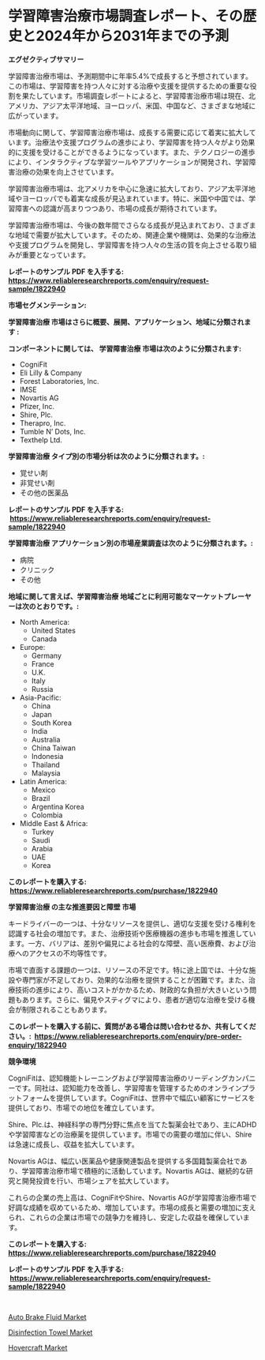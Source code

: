 <p><h1>学習障害治療市場調査レポート、その歴史と2024年から2031年までの予測</h1></p><p><strong>エグゼクティブサマリー</strong></p>
<p><p>学習障害治療市場は、予測期間中に年率5.4%で成長すると予想されています。この市場は、学習障害を持つ人々に対する治療や支援を提供するための重要な役割を果たしています。市場調査レポートによると、学習障害治療市場は現在、北アメリカ、アジア太平洋地域、ヨーロッパ、米国、中国など、さまざまな地域に広がっています。</p><p>市場動向に関して、学習障害治療市場は、成長する需要に応じて着実に拡大しています。治療法や支援プログラムの進歩により、学習障害を持つ人々がより効果的に支援を受けることができるようになっています。また、テクノロジーの進歩により、インタラクティブな学習ツールやアプリケーションが開発され、学習障害治療の効果を向上させています。</p><p>学習障害治療市場は、北アメリカを中心に急速に拡大しており、アジア太平洋地域やヨーロッパでも着実な成長が見込まれています。特に、米国や中国では、学習障害への認識が高まりつつあり、市場の成長が期待されています。</p><p>学習障害治療市場は、今後の数年間でさらなる成長が見込まれており、さまざまな地域で需要が拡大しています。そのため、関連企業や機関は、効果的な治療法や支援プログラムを開発し、学習障害を持つ人々の生活の質を向上させる取り組みが重要となっています。</p></p>
<p><strong>レポートのサンプル PDF を入手する: <a href="https://www.reliableresearchreports.com/enquiry/request-sample/1822940">https://www.reliableresearchreports.com/enquiry/request-sample/1822940</a></strong></p>
<p><strong>市場セグメンテーション:</strong></p>
<p><strong> 学習障害治療 市場はさらに概要、展開、アプリケーション、地域に分類されます :</strong></p>
<p><strong>コンポーネントに関しては、 学習障害治療 市場は次のように分類されます: &nbsp;</strong></p>
<p><ul><li>CogniFit</li><li>Eli Lilly & Company</li><li>Forest Laboratories, Inc.</li><li>IMSE</li><li>Novartis AG</li><li>Pfizer, Inc.</li><li>Shire, Plc.</li><li>Therapro, Inc.</li><li>Tumble N’ Dots, Inc.</li><li>Texthelp Ltd.</li></ul></p>
<p><strong> 学習障害治療 タイプ別の市場分析は次のように分類されます。:</strong></p>
<p><ul><li>覚せい剤</li><li>非覚せい剤</li><li>その他の医薬品</li></ul></p>
<p><strong>レポートのサンプル PDF を入手する: &nbsp;<a href="https://www.reliableresearchreports.com/enquiry/request-sample/1822940">https://www.reliableresearchreports.com/enquiry/request-sample/1822940</a></strong></p>
<p><strong> 学習障害治療 アプリケーション別の市場産業調査は次のように分類されます。:</strong></p>
<p><ul><li>病院</li><li>クリニック</li><li>その他</li></ul></p>
<p><strong>地域に関して言えば、学習障害治療 地域ごとに利用可能なマーケットプレーヤーは次のとおりです。:</strong></p>
<p><ul>
    <li>
        North America:
        <ul>
            <li>United States</li>
            <li>Canada</li>
        </ul>
    </li>
    <li>
        Europe:
        <ul>
            <li>Germany</li>
            <li>France</li>
            <li>U.K.</li>
            <li>Italy</li>
            <li>Russia</li>
        </ul>
    </li>
    <li>
        Asia-Pacific:
        <ul>
            <li>China</li>
            <li>Japan</li>
            <li>South Korea</li>
            <li>India</li>
            <li>Australia</li>
            <li>China Taiwan</li>
            <li>Indonesia</li>
            <li>Thailand</li>
            <li>Malaysia</li>
        </ul>
    </li>
    <li>
        Latin America:
        <ul>
            <li>Mexico</li>
            <li>Brazil</li>
            <li>Argentina Korea</li>
            <li>Colombia</li>
        </ul>
    </li>
    <li>
        Middle East & Africa:
        <ul>
            <li>Turkey</li>
            <li>Saudi</li>
            <li>Arabia</li>
            <li>UAE</li>
            <li>Korea</li>
        </ul>
    </li>
    </ul></p>
<p><strong>このレポートを購入する: &nbsp;<a href="https://www.reliableresearchreports.com/purchase/1822940">https://www.reliableresearchreports.com/purchase/1822940</a></strong></p>
<p><strong>学習障害治療 の主な推進要因と障壁 市場</strong></p>
<p><p>キードライバーの一つは、十分なリソースを提供し、適切な支援を受ける権利を認識する社会の増加です。また、治療技術や医療機器の進歩も市場を推進しています。一方、バリアは、差別や偏見による社会的な障壁、高い医療費、および治療へのアクセスの不均等性です。</p><p>市場で直面する課題の一つは、リソースの不足です。特に途上国では、十分な施設や専門家が不足しており、効果的な治療を提供することが困難です。また、治療技術の進歩により、高いコストがかかるため、財政的な負担が大きいという問題もあります。さらに、偏見やスティグマにより、患者が適切な治療を受ける機会が制限されることもあります。</p></p>
<p><strong>このレポートを購入する前に、質問がある場合は問い合わせるか、共有してください。:&nbsp; <a href="https://www.reliableresearchreports.com/enquiry/pre-order-enquiry/1822940">https://www.reliableresearchreports.com/enquiry/pre-order-enquiry/1822940</a></strong></p>
<p><strong>競争環境</strong></p>
<p><p>CogniFitは、認知機能トレーニングおよび学習障害治療のリーディングカンパニーです。同社は、認知能力を改善し、学習障害を管理するためのオンラインプラットフォームを提供しています。CogniFitは、世界中で幅広い顧客にサービスを提供しており、市場での地位を確立しています。</p><p>Shire、Plc.は、神経科学の専門分野に焦点を当てた製薬会社であり、主にADHDや学習障害などの治療薬を提供しています。市場での需要の増加に伴い、Shireは急速に成長し、収益を拡大しています。</p><p>Novartis AGは、幅広い医薬品や健康関連製品を提供する多国籍製薬会社であり、学習障害治療市場で積極的に活動しています。Novartis AGは、継続的な研究と開発投資を行い、市場シェアを拡大しています。</p><p>これらの企業の売上高は、CogniFitやShire、Novartis AGが学習障害治療市場で好調な成績を収めているため、増加しています。市場の成長と需要の増加に支えられ、これらの企業は市場での競争力を維持し、安定した収益を確保しています。</p></p>
<p><strong>このレポートを購入する: &nbsp; <a href="https://www.reliableresearchreports.com/purchase/1822940">https://www.reliableresearchreports.com/purchase/1822940</a></strong></p>
<p><strong>レポートのサンプル PDF を入手する: &nbsp;<a href="https://www.reliableresearchreports.com/enquiry/request-sample/1822940">https://www.reliableresearchreports.com/enquiry/request-sample/1822940</a></strong><strong></strong></p>
<p>&nbsp;</p>
<p><p><a href="https://summer-dogwood-3e9.notion.site/Auto-Brake-Fluid-Market-Insights-Market-Players-and-Forecast-Till-2031-c8fd3c8a2be9476fb9dd53246ae06bf2">Auto Brake Fluid Market</a></p><p><a href="https://github.com/Sherrillcrooksxa8i18ucf2m/Market-Research-Report-List-1/blob/main/disinfection-towel-market.md">Disinfection Towel Market</a></p><p><a href="https://forested-sushi-9b0.notion.site/Hovercraft-Market-Share-Market-New-Trends-Analysis-Report-By-Type-By-Application-By-End-use-By--e3f595f91e414bfa9a8fa511b54082cd">Hovercraft Market</a></p></p>